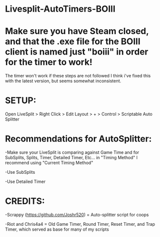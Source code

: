 # Livesplit-AutoTimers-BOIII

# Make sure you have Steam closed, and that the .exe file for the BOIII client is named just "boiii" in order for the timer to work!
The timer won't work if these steps are not followed
I think i've fixed this with the latest version, but seems somewhat inconsistent.

# SETUP:
Open LiveSplit > Right Click > Edit Layout > + > Control > Scriptable Auto Splitter

# Recommendations for AutoSplitter:
-Make sure your LiveSplit is comparing against Game Time and for SubSplits, Splits, Timer, Detailed Timer, Etc... in "Timing Method" I recommend using "Current Timing Method"

-Use SubSplits

-Use Detailed Timer

# CREDITS:
-Scrappy (https://github.com/Joshr520) = Auto-splitter script for coops

-Riot and Chris4a4 = Old Game Timer, Round Timer, Reset Timer, and Trap Timer, which served as base for many of my scripts